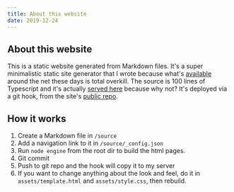 ```yaml
---
title: About this website
date: 2019-12-24
---
```


## About this website

This is a static website generated from Markdown files. It's a super minimalistic static site generator that I wrote because what's [available](https://www.linode.com/docs/websites/static-sites/how-to-choose-static-site-generator/) around the net these days is total overkill. The source is 100 lines of Typescript and it's actually [served here](/engine) because why not? It's deployed via a git hook, from the site's [public repo](https://github.com/skid/discodancer.net).

## How it works

1. Create a Markdown file in `/source`
2. Add a navigation link to it in `/source/_config.json`
3. Run `node engine` from the root dir to build the html pages.
4. Git commit
5. Push to git repo and the hook will copy it to my server
6. If you want to change anything about the look and feel, do it in `assets/template.html` and `assets/style.css`, then rebuild.